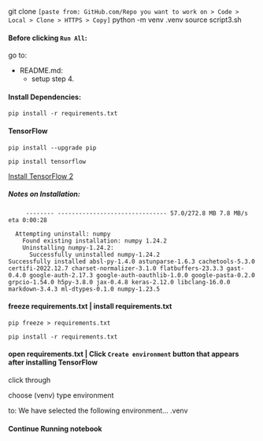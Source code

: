 git clone ```[paste from: GitHub.com/Repo you want to work on > Code > Local > Clone > HTTPS > Copy]```
python -m venv .venv
source script3.sh

#### Before clicking `Run All`:
go to:
- README.md:
    - setup step 4.


#### Install Dependencies:
`pip install -r requirements.txt`

#### TensorFlow

```
pip install --upgrade pip

pip install tensorflow
```

[Install TensorFlow 2](https://www.tensorflow.org/install)

##### Notes on Installation:

```
     -------- ------------------------------- 57.0/272.8 MB 7.8 MB/s eta 0:00:28
```

```
  Attempting uninstall: numpy
    Found existing installation: numpy 1.24.2
    Uninstalling numpy-1.24.2:
      Successfully uninstalled numpy-1.24.2
Successfully installed absl-py-1.4.0 astunparse-1.6.3 cachetools-5.3.0 certifi-2022.12.7 charset-normalizer-3.1.0 flatbuffers-23.3.3 gast-0.4.0 google-auth-2.17.3 google-auth-oauthlib-1.0.0 google-pasta-0.2.0 grpcio-1.54.0 h5py-3.8.0 jax-0.4.8 keras-2.12.0 libclang-16.0.0 markdown-3.4.3 ml-dtypes-0.1.0 numpy-1.23.5
```

#### freeze requirements.txt | install requirements.txt
`pip freeze > requirements.txt`

`pip install -r requirements.txt`

#### open requirements.txt | Click `Create environment` button that appears after installing TensorFlow
click through

choose (venv) type environment

to:
We have selected the following environment... .venv

#### Continue Running notebook